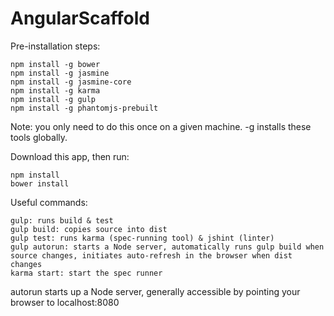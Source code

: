 # AngularScaffold

Pre-installation steps:
```
npm install -g bower
npm install -g jasmine
npm install -g jasmine-core
npm install -g karma
npm install -g gulp
npm install -g phantomjs-prebuilt 
```
Note: you only need to do this once on a given machine. -g installs these tools globally.

Download this app, then run:
```
npm install
bower install
```

Useful commands:
```
gulp: runs build & test
gulp build: copies source into dist
gulp test: runs karma (spec-running tool) & jshint (linter)
gulp autorun: starts a Node server, automatically runs gulp build when source changes, initiates auto-refresh in the browser when dist changes
karma start: start the spec runner
```
autorun starts up a Node server, generally accessible by pointing your browser to localhost:8080
